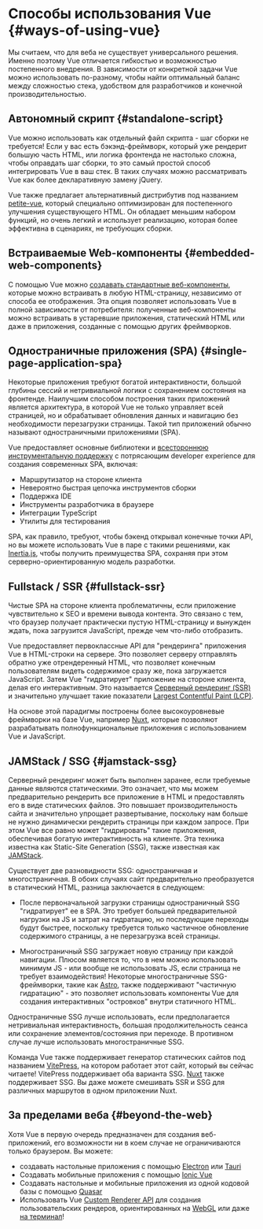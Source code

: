 # Способы использования Vue {#ways-of-using-vue}

Мы считаем, что для веба не существует универсального решения. Именно поэтому Vue отличается гибкостью и возможностью постепенного внедрения. В зависимости от конкретной задачи Vue можно использовать по-разному, чтобы найти оптимальный баланс между сложностью стека, удобством для разработчиков и конечной производительностью.

## Автономный скрипт {#standalone-script}

Vue можно использовать как отдельный файл скрипта - шаг сборки не требуется! Если у вас есть бэкэнд-фреймворк, который уже рендерит большую часть HTML, или логика фронтенда не настолько сложна, чтобы оправдать шаг сборки, то это самый простой способ интегрировать Vue в ваш стек. В таких случаях можно рассматривать Vue как более декларативную замену jQuery.

Vue также предлагает альтернативный дистрибутив под названием [petite-vue](https://github.com/vuejs/petite-vue), который специально оптимизирован для постепенного улучшения существующего HTML. Он обладает меньшим набором функций, но очень легкий и использует реализацию, которая более эффективна в сценариях, не требующих сборки.

## Встраиваемые Web-компоненты {#embedded-web-components}

С помощью Vue можно [создавать стандартные веб-компоненты](/guide/extras/web-components), которые можно встраивать в любую HTML-страницу, независимо от способа ее отображения. Эта опция позволяет использовать Vue в полной зависимости от потребителя: полученные веб-компоненты можно встраивать в устаревшие приложения, статический HTML или даже в приложения, созданные с помощью других фреймворков.

## Одностраничные приложения (SPA) {#single-page-application-spa}

Некоторые приложения требуют богатой интерактивности, большой глубины сессий и нетривиальной логики с сохранением состояния на фронтенде. Наилучшим способом построения таких приложений является архитектура, в которой Vue не только управляет всей страницей, но и обрабатывает обновления данных и навигацию без необходимости перезагрузки страницы. Такой тип приложений обычно называют одностраничными приложениями (SPA).

Vue предоставляет основные библиотеки и [всестороннюю инструментальную поддержку](/guide/scaling-up/tooling) с потрясающим developer experience для создания современных SPA, включая:

- Маршрутизатор на стороне клиента
- Невероятно быстрая цепочка инструментов сборки
- Поддержка IDE
- Инструменты разработчика в браузере
- Интеграции TypeScript
- Утилиты для тестирования

SPA, как правило, требуют, чтобы бэкенд открывал конечные точки API, но вы можете использовать Vue в паре с такими решениями, как [Inertia.js](https://inertiajs.com), чтобы получить преимущества SPA, сохраняя при этом серверно-ориентированную модель разработки.

## Fullstack / SSR {#fullstack-ssr}

Чистые SPA на стороне клиента проблематичны, если приложение чувствительно к SEO и времени вывода контента. Это связано с тем, что браузер получает практически пустую HTML-страницу и вынужден ждать, пока загрузится JavaScript, прежде чем что-либо отобразить.

Vue предоставляет первоклассные API для "рендеринга" приложения Vue в HTML-строки на сервере. Это позволяет серверу отправлять обратно уже отрендеренный HTML, что позволяет конечным пользователям видеть содержимое сразу же, пока загружается JavaScript. Затем Vue "гидратирует" приложение на стороне клиента, делая его интерактивным. Это называется [Серверный рендеринг (SSR)](/guide/scaling-up/ssr) и значительно улучшает такие показатели [Largest Contentful Paint (LCP)](https://web.dev/lcp/).

На основе этой парадигмы построены более высокоуровневые фреймворки на базе Vue, например [Nuxt](https://nuxt.com/), которые позволяют разрабатывать полнофункциональные приложения с использованием Vue и JavaScript.

## JAMStack / SSG {#jamstack-ssg}

Серверный рендеринг может быть выполнен заранее, если требуемые данные являются статическими. Это означает, что мы можем предварительно рендерить все приложение в HTML и предоставлять его в виде статических файлов. Это повышает производительность сайта и значительно упрощает развертывание, поскольку нам больше не нужно динамически рендерить страницы при каждом запросе. При этом Vue все равно может "гидрировать" такие приложения, обеспечивая богатую интерактивность на клиенте. Эта техника известна как Static-Site Generation (SSG), также известная как [JAMStack](https://jamstack.org/what-is-jamstack/).

Существует две разновидности SSG: одностраничная и многостраничная. В обоих случаях сайт предварительно преобразуется в статический HTML, разница заключается в следующем:

- После первоначальной загрузки страницы одностраничный SSG "гидратирует" ее в SPA. Это требует большей предварительной нагрузки на JS и затрат на гидратацию, но последующие переходы будут быстрее, поскольку требуется только частичное обновление содержимого страницы, а не перезагрузка всей страницы.

- Многостраничный SSG загружает новую страницу при каждой навигации. Плюсом является то, что в нем можно использовать минимум JS - или вообще не использовать JS, если страница не требует взаимодействия! Некоторые многостраничные SSG-фреймворки, такие как [Astro](https://astro.build/), также поддерживают "частичную гидратацию" - это позволяет использовать компоненты Vue для создания интерактивных "островков" внутри статичного HTML.

Одностраничные SSG лучше использовать, если предполагается нетривиальная интерактивность, большая продолжительность сеанса или сохранение элементов/состояния при переходе. В противном случае лучше использовать многостраничные SSG.

Команда Vue также поддерживает генератор статических сайтов под названием [VitePress](https://vitepress.vuejs.org/), на котором работает этот сайт, который вы сейчас читаете! VitePress поддерживает оба варианта SSG. [Nuxt](https://nuxt.com/) также поддерживает SSG. Вы даже можете смешивать SSR и SSG для различных маршрутов в одном приложении Nuxt.

## За пределами веба {#beyond-the-web}

Хотя Vue в первую очередь предназначен для создания веб-приложений, его возможности ни в коем случае не ограничиваются только браузером. Вы можете:

- создавать настольные приложения с помощью [Electron](https://www.electronjs.org/) или [Tauri](https://tauri.studio/en/)
- Создавать мобильные приложения с помощью [Ionic Vue](https://ionicframework.com/docs/vue/overview)
- Создавать настольные и мобильные приложения из одной кодовой базы с помощью [Quasar](https://quasar.dev/)
- Использовать Vue [Custom Renderer API](/api/custom-renderer) для создания пользовательских рендеров, ориентированных на [WebGL](https://troisjs.github.io/) или даже [на терминал](https://github.com/ycmjason/vuminal)!
